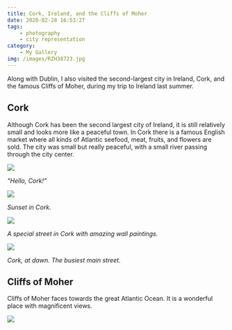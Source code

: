 ```yaml
---
title: Cork, Ireland, and the Cliffs of Moher
date: 2020-02-28 16:53:27
tags: 
    - photography 
    - city representation
category: 
    - My Gallery
img: /images/RZH38723.jpg
---
```


Along with Dublin, I also visited the second-largest city in Ireland, Cork, and the famous Cliffs of Moher, during my trip to Ireland last summer. 

<!-- more -->

## Cork

Although Cork has been the second largest city of Ireland, it is still relatively small and looks more like a peaceful town. In Cork there is a famous English market where all kinds of Atlantic seefood, meat, fruits, and flowers are sold. The city was small but really peaceful, with a small river passing through the city center.

![](/images/RZH37644.jpg)

*"Hello, Cork!"*

![](/images/190823_RZH3774.jpg)

*Sunset in Cork.*

![](/images/190823_RZH3780.jpg)

*A special street in Cork with amazing wall paintings.*

![](/images/190823_RZH3804.jpg)

*Cork, at dawn. The busiest main street.*

## Cliffs of Moher

Cliffs of Moher faces towards the great Atlantic Ocean. It is a wonderful place with magnificent views.

![](/images/RZH38723.jpg)
